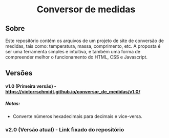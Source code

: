 <h1 align="center">Conversor de medidas</h1>

## Sobre

Este repositório contém os arquivos de um projeto de site de conversão de medidas, tais como: temperatura, massa, comprimento, etc. A proposta é ser uma ferramenta simples e intuitiva, e também uma forma de compreender melhor o funcionamento do HTML, CSS e Javascript.

## Versões

#### v1.0 (Primeira versão) - https://victorrschmidt.github.io/conversor_de_medidas/v1.0/
##### Notas:
- Converte números hexadecimais para decimais e vice-versa.

### v2.0 (Versão atual) - Link fixado do repositório

